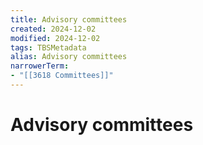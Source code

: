 ```yaml
---
title: Advisory committees
created: 2024-12-02
modified: 2024-12-02
tags: TBSMetadata
alias: Advisory committees
narrowerTerm:
- "[[3618 Committees]]"
---
```

# Advisory committees
